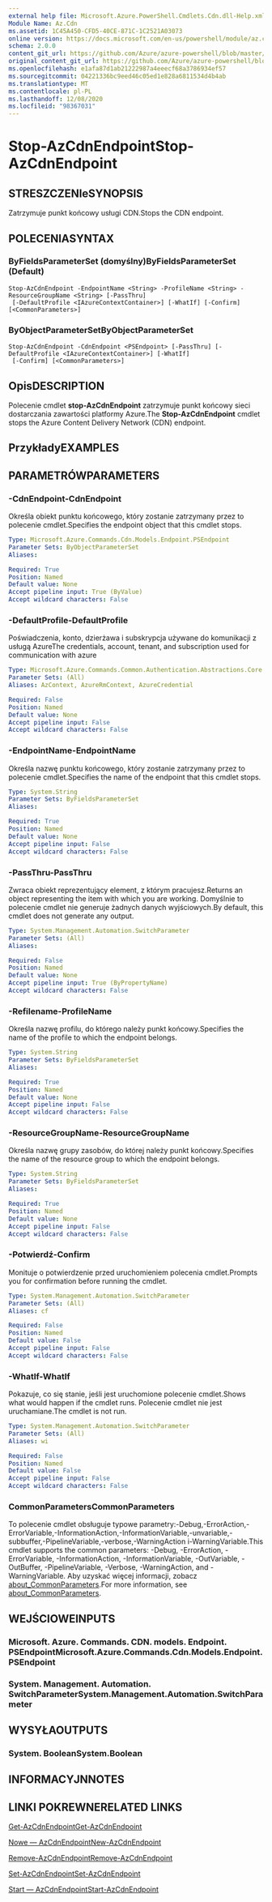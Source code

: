 ```yaml
---
external help file: Microsoft.Azure.PowerShell.Cmdlets.Cdn.dll-Help.xml
Module Name: Az.Cdn
ms.assetid: 1C45A450-CFD5-40CE-871C-1C2521A03073
online version: https://docs.microsoft.com/en-us/powershell/module/az.cdn/stop-azcdnendpoint
schema: 2.0.0
content_git_url: https://github.com/Azure/azure-powershell/blob/master/src/Cdn/Cdn/help/Stop-AzCdnEndpoint.md
original_content_git_url: https://github.com/Azure/azure-powershell/blob/master/src/Cdn/Cdn/help/Stop-AzCdnEndpoint.md
ms.openlocfilehash: e1afa87d1ab21222987a4eeecf68a3786934ef57
ms.sourcegitcommit: 04221336bc9eed46c05ed1e828a6811534d4b4ab
ms.translationtype: MT
ms.contentlocale: pl-PL
ms.lasthandoff: 12/08/2020
ms.locfileid: "98367031"
---
```

# <span data-ttu-id="70ebc-101">Stop-AzCdnEndpoint</span><span class="sxs-lookup"><span data-stu-id="70ebc-101">Stop-AzCdnEndpoint</span></span>

## <span data-ttu-id="70ebc-102">STRESZCZENIe</span><span class="sxs-lookup"><span data-stu-id="70ebc-102">SYNOPSIS</span></span>
<span data-ttu-id="70ebc-103">Zatrzymuje punkt końcowy usługi CDN.</span><span class="sxs-lookup"><span data-stu-id="70ebc-103">Stops the CDN endpoint.</span></span>

## <span data-ttu-id="70ebc-104">POLECENIA</span><span class="sxs-lookup"><span data-stu-id="70ebc-104">SYNTAX</span></span>

### <span data-ttu-id="70ebc-105">ByFieldsParameterSet (domyślny)</span><span class="sxs-lookup"><span data-stu-id="70ebc-105">ByFieldsParameterSet (Default)</span></span>
```
Stop-AzCdnEndpoint -EndpointName <String> -ProfileName <String> -ResourceGroupName <String> [-PassThru]
 [-DefaultProfile <IAzureContextContainer>] [-WhatIf] [-Confirm] [<CommonParameters>]
```

### <span data-ttu-id="70ebc-106">ByObjectParameterSet</span><span class="sxs-lookup"><span data-stu-id="70ebc-106">ByObjectParameterSet</span></span>
```
Stop-AzCdnEndpoint -CdnEndpoint <PSEndpoint> [-PassThru] [-DefaultProfile <IAzureContextContainer>] [-WhatIf]
 [-Confirm] [<CommonParameters>]
```

## <span data-ttu-id="70ebc-107">Opis</span><span class="sxs-lookup"><span data-stu-id="70ebc-107">DESCRIPTION</span></span>
<span data-ttu-id="70ebc-108">Polecenie cmdlet **stop-AzCdnEndpoint** zatrzymuje punkt końcowy sieci dostarczania zawartości platformy Azure.</span><span class="sxs-lookup"><span data-stu-id="70ebc-108">The **Stop-AzCdnEndpoint** cmdlet stops the Azure Content Delivery Network (CDN) endpoint.</span></span>

## <span data-ttu-id="70ebc-109">Przykłady</span><span class="sxs-lookup"><span data-stu-id="70ebc-109">EXAMPLES</span></span>

## <span data-ttu-id="70ebc-110">PARAMETRÓW</span><span class="sxs-lookup"><span data-stu-id="70ebc-110">PARAMETERS</span></span>

### <span data-ttu-id="70ebc-111">-CdnEndpoint</span><span class="sxs-lookup"><span data-stu-id="70ebc-111">-CdnEndpoint</span></span>
<span data-ttu-id="70ebc-112">Określa obiekt punktu końcowego, który zostanie zatrzymany przez to polecenie cmdlet.</span><span class="sxs-lookup"><span data-stu-id="70ebc-112">Specifies the endpoint object that this cmdlet stops.</span></span>

```yaml
Type: Microsoft.Azure.Commands.Cdn.Models.Endpoint.PSEndpoint
Parameter Sets: ByObjectParameterSet
Aliases:

Required: True
Position: Named
Default value: None
Accept pipeline input: True (ByValue)
Accept wildcard characters: False
```

### <span data-ttu-id="70ebc-113">-DefaultProfile</span><span class="sxs-lookup"><span data-stu-id="70ebc-113">-DefaultProfile</span></span>
<span data-ttu-id="70ebc-114">Poświadczenia, konto, dzierżawa i subskrypcja używane do komunikacji z usługą Azure</span><span class="sxs-lookup"><span data-stu-id="70ebc-114">The credentials, account, tenant, and subscription used for communication with azure</span></span>

```yaml
Type: Microsoft.Azure.Commands.Common.Authentication.Abstractions.Core.IAzureContextContainer
Parameter Sets: (All)
Aliases: AzContext, AzureRmContext, AzureCredential

Required: False
Position: Named
Default value: None
Accept pipeline input: False
Accept wildcard characters: False
```

### <span data-ttu-id="70ebc-115">-EndpointName</span><span class="sxs-lookup"><span data-stu-id="70ebc-115">-EndpointName</span></span>
<span data-ttu-id="70ebc-116">Określa nazwę punktu końcowego, który zostanie zatrzymany przez to polecenie cmdlet.</span><span class="sxs-lookup"><span data-stu-id="70ebc-116">Specifies the name of the endpoint that this cmdlet stops.</span></span>

```yaml
Type: System.String
Parameter Sets: ByFieldsParameterSet
Aliases:

Required: True
Position: Named
Default value: None
Accept pipeline input: False
Accept wildcard characters: False
```

### <span data-ttu-id="70ebc-117">-PassThru</span><span class="sxs-lookup"><span data-stu-id="70ebc-117">-PassThru</span></span>
<span data-ttu-id="70ebc-118">Zwraca obiekt reprezentujący element, z którym pracujesz.</span><span class="sxs-lookup"><span data-stu-id="70ebc-118">Returns an object representing the item with which you are working.</span></span>
<span data-ttu-id="70ebc-119">Domyślnie to polecenie cmdlet nie generuje żadnych danych wyjściowych.</span><span class="sxs-lookup"><span data-stu-id="70ebc-119">By default, this cmdlet does not generate any output.</span></span>

```yaml
Type: System.Management.Automation.SwitchParameter
Parameter Sets: (All)
Aliases:

Required: False
Position: Named
Default value: None
Accept pipeline input: True (ByPropertyName)
Accept wildcard characters: False
```

### <span data-ttu-id="70ebc-120">-Refilename</span><span class="sxs-lookup"><span data-stu-id="70ebc-120">-ProfileName</span></span>
<span data-ttu-id="70ebc-121">Określa nazwę profilu, do którego należy punkt końcowy.</span><span class="sxs-lookup"><span data-stu-id="70ebc-121">Specifies the name of the profile to which the endpoint belongs.</span></span>

```yaml
Type: System.String
Parameter Sets: ByFieldsParameterSet
Aliases:

Required: True
Position: Named
Default value: None
Accept pipeline input: False
Accept wildcard characters: False
```

### <span data-ttu-id="70ebc-122">-ResourceGroupName</span><span class="sxs-lookup"><span data-stu-id="70ebc-122">-ResourceGroupName</span></span>
<span data-ttu-id="70ebc-123">Określa nazwę grupy zasobów, do której należy punkt końcowy.</span><span class="sxs-lookup"><span data-stu-id="70ebc-123">Specifies the name of the resource group to which the endpoint belongs.</span></span>

```yaml
Type: System.String
Parameter Sets: ByFieldsParameterSet
Aliases:

Required: True
Position: Named
Default value: None
Accept pipeline input: False
Accept wildcard characters: False
```

### <span data-ttu-id="70ebc-124">-Potwierdź</span><span class="sxs-lookup"><span data-stu-id="70ebc-124">-Confirm</span></span>
<span data-ttu-id="70ebc-125">Monituje o potwierdzenie przed uruchomieniem polecenia cmdlet.</span><span class="sxs-lookup"><span data-stu-id="70ebc-125">Prompts you for confirmation before running the cmdlet.</span></span>

```yaml
Type: System.Management.Automation.SwitchParameter
Parameter Sets: (All)
Aliases: cf

Required: False
Position: Named
Default value: False
Accept pipeline input: False
Accept wildcard characters: False
```

### <span data-ttu-id="70ebc-126">-WhatIf</span><span class="sxs-lookup"><span data-stu-id="70ebc-126">-WhatIf</span></span>
<span data-ttu-id="70ebc-127">Pokazuje, co się stanie, jeśli jest uruchomione polecenie cmdlet.</span><span class="sxs-lookup"><span data-stu-id="70ebc-127">Shows what would happen if the cmdlet runs.</span></span>
<span data-ttu-id="70ebc-128">Polecenie cmdlet nie jest uruchamiane.</span><span class="sxs-lookup"><span data-stu-id="70ebc-128">The cmdlet is not run.</span></span>

```yaml
Type: System.Management.Automation.SwitchParameter
Parameter Sets: (All)
Aliases: wi

Required: False
Position: Named
Default value: False
Accept pipeline input: False
Accept wildcard characters: False
```

### <span data-ttu-id="70ebc-129">CommonParameters</span><span class="sxs-lookup"><span data-stu-id="70ebc-129">CommonParameters</span></span>
<span data-ttu-id="70ebc-130">To polecenie cmdlet obsługuje typowe parametry:-Debug,-ErrorAction,-ErrorVariable,-InformationAction,-InformationVariable,-unvariable,-subbuffer,-PipelineVariable,-verbose,-WarningAction i-WarningVariable.</span><span class="sxs-lookup"><span data-stu-id="70ebc-130">This cmdlet supports the common parameters: -Debug, -ErrorAction, -ErrorVariable, -InformationAction, -InformationVariable, -OutVariable, -OutBuffer, -PipelineVariable, -Verbose, -WarningAction, and -WarningVariable.</span></span> <span data-ttu-id="70ebc-131">Aby uzyskać więcej informacji, zobacz [about_CommonParameters](http://go.microsoft.com/fwlink/?LinkID=113216).</span><span class="sxs-lookup"><span data-stu-id="70ebc-131">For more information, see [about_CommonParameters](http://go.microsoft.com/fwlink/?LinkID=113216).</span></span>

## <span data-ttu-id="70ebc-132">WEJŚCIOWE</span><span class="sxs-lookup"><span data-stu-id="70ebc-132">INPUTS</span></span>

### <span data-ttu-id="70ebc-133">Microsoft. Azure. Commands. CDN. models. Endpoint. PSEndpoint</span><span class="sxs-lookup"><span data-stu-id="70ebc-133">Microsoft.Azure.Commands.Cdn.Models.Endpoint.PSEndpoint</span></span>

### <span data-ttu-id="70ebc-134">System. Management. Automation. SwitchParameter</span><span class="sxs-lookup"><span data-stu-id="70ebc-134">System.Management.Automation.SwitchParameter</span></span>

## <span data-ttu-id="70ebc-135">WYSYŁA</span><span class="sxs-lookup"><span data-stu-id="70ebc-135">OUTPUTS</span></span>

### <span data-ttu-id="70ebc-136">System. Boolean</span><span class="sxs-lookup"><span data-stu-id="70ebc-136">System.Boolean</span></span>

## <span data-ttu-id="70ebc-137">INFORMACYJN</span><span class="sxs-lookup"><span data-stu-id="70ebc-137">NOTES</span></span>

## <span data-ttu-id="70ebc-138">LINKI POKREWNE</span><span class="sxs-lookup"><span data-stu-id="70ebc-138">RELATED LINKS</span></span>

[<span data-ttu-id="70ebc-139">Get-AzCdnEndpoint</span><span class="sxs-lookup"><span data-stu-id="70ebc-139">Get-AzCdnEndpoint</span></span>](./Get-AzCdnEndpoint.md)

[<span data-ttu-id="70ebc-140">Nowe — AzCdnEndpoint</span><span class="sxs-lookup"><span data-stu-id="70ebc-140">New-AzCdnEndpoint</span></span>](./New-AzCdnEndpoint.md)

[<span data-ttu-id="70ebc-141">Remove-AzCdnEndpoint</span><span class="sxs-lookup"><span data-stu-id="70ebc-141">Remove-AzCdnEndpoint</span></span>](./Remove-AzCdnEndpoint.md)

[<span data-ttu-id="70ebc-142">Set-AzCdnEndpoint</span><span class="sxs-lookup"><span data-stu-id="70ebc-142">Set-AzCdnEndpoint</span></span>](./Set-AzCdnEndpoint.md)

[<span data-ttu-id="70ebc-143">Start — AzCdnEndpoint</span><span class="sxs-lookup"><span data-stu-id="70ebc-143">Start-AzCdnEndpoint</span></span>](./Start-AzCdnEndpoint.md)


